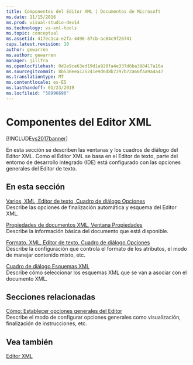 ```yaml
---
title: Componentes del Editor XML | Documentos de Microsoft
ms.date: 11/15/2016
ms.prod: visual-studio-dev14
ms.technology: vs-xml-tools
ms.topic: conceptual
ms.assetid: 417ec1ca-e2fa-4496-87cb-ac04c9f26741
caps.latest.revision: 10
author: gewarren
ms.author: gewarren
manager: jillfra
ms.openlocfilehash: 0d2e9ce63ed19d1a920fa4e337d6ba398417a16a
ms.sourcegitcommit: 8b538eea125241e9d6d8b7297b72a66faa9a4a47
ms.translationtype: MT
ms.contentlocale: es-ES
ms.lasthandoff: 01/23/2019
ms.locfileid: "58996690"
---
```

# <a name="xml-editor-components"></a>Componentes del Editor XML
[!INCLUDE[vs2017banner](../includes/vs2017banner.md)]

  
En esta sección se describen las ventanas y los cuadros de diálogo del Editor XML. Como el Editor XML se basa en el Editor de texto, parte del entorno de desarrollo integrado (IDE) está configurado con las opciones generales del Editor de texto.  
  
## <a name="in-this-section"></a>En esta sección  
 [Varios, XML, Editor de texto, Cuadro de diálogo Opciones](../xml-tools/miscellaneous-xml-text-editor-options-dialog-box.md)  
 Describe las opciones de finalización automática y esquema del Editor XML.  
  
 [Propiedades de documentos XML, Ventana Propiedades](../xml-tools/xml-document-properties-properties-window.md)  
 Describe la información básica del documento que está disponible.  
  
 [Formato, XML, Editor de texto, Cuadro de diálogo Opciones](../xml-tools/formatting-xml-text-editor-options-dialog-box.md)  
 Describe la configuración que controla el formato de los atributos, el modo de manejar contenido mixto, etc.  
  
 [Cuadro de diálogo Esquemas XML](../xml-tools/xml-schemas-dialog-box.md)  
 Describe cómo seleccionar los esquemas XML que se van a asociar con el documento XML.  
  
## <a name="related-sections"></a>Secciones relacionadas  
 [Cómo: Establecer opciones generales del Editor](http://msdn.microsoft.com/704e4a7b-2162-4bed-8a47-f4f6ffec98c2)  
 Describe el modo de configurar opciones generales como visualización, finalización de instrucciones, etc.  
  
## <a name="see-also"></a>Vea también  
 [Editor XML](../xml-tools/xml-editor.md)
